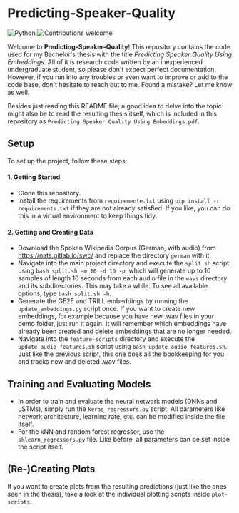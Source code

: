 # Predicting-Speaker-Quality

![Python](https://img.shields.io/badge/python-v3.7+-blue.svg)
![Contributions welcome](https://img.shields.io/badge/contributions-welcome-orange.svg)

Welcome to __Predicting-Speaker-Quality__! This repository contains the code used for my Bachelor's thesis with the title _Predicting Speaker Quality Using Embeddings_. All of it is research code written by an inexperienced undergraduate student, so please don't expect perfect documentation. However, if you run into any troubles or even want to improve or add to the code base, don't hesitate to reach out to me. Found a mistake? Let me know as well.

Besides just reading this README file, a good idea to delve into the topic might also be to read the resulting thesis itself, which is included in this repository as `Predicting Speaker Quality Using Embeddings.pdf`.


## Setup

To set up the project, follow these steps:

#### 1. Getting Started

* Clone this repository.
* Install the requirements from `requiremente.txt` using `pip install -r requirements.txt` if they are not already satisfied. If you like, you can do this in a virtual environment to keep things tidy.

#### 2. Getting and Creating Data

* Download the Spoken Wikipedia Corpus (German, with audio) from https://nats.gitlab.io/swc/ and replace the directory `german` with it.
* Navigate into the main project directory and execute the `split.sh` script using `bash split.sh -m 10 -d 10 -p`, which will generate up to 10 samples of length 10 seconds from each audio file in the `wavs` directory and its subdirectories. This may take a while. To see all available options, type `bash split.sh -h`.
* Generate the GE2E and TRILL embeddings by running the `update_embeddings.py` script once. If you want to create new embeddings, for example because you have new .wav files in your demo folder, just run it again. It will remember which embeddings have already been created and delete embeddings that are no longer needed.
* Navigate into the `feature-scripts` directory and execute the `update_audio_features.sh` script using `bash update_audio_features.sh`. Just like the previous script, this one does all the bookkeeping for you and tracks new and deleted .wav files.

## Training and Evaluating Models

* In order to train and evaluate the neural network models (DNNs and LSTMs), simply run the `keras_regressors.py` script. All parameters like network architecture, learning rate, etc. can be modified inside the file itself.
* For the kNN and random forest regressor, use the `sklearn_regressors.py` file. Like before, all parameters can be set inside the script itself.

## (Re-)Creating Plots

If you want to create plots from the resulting predictions (just like the ones seen in the thesis), take a look at the individual plotting scripts inside `plot-scripts`.